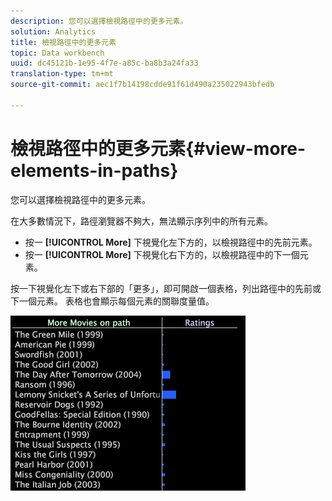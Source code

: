 ```yaml
---
description: 您可以選擇檢視路徑中的更多元素。
solution: Analytics
title: 檢視路徑中的更多元素
topic: Data workbench
uuid: dc45121b-1e95-4f7e-a85c-ba8b3a24fa33
translation-type: tm+mt
source-git-commit: aec1f7b14198cdde91f61d490a235022943bfedb

---
```



# 檢視路徑中的更多元素{#view-more-elements-in-paths}

您可以選擇檢視路徑中的更多元素。

在大多數情況下，路徑瀏覽器不夠大，無法顯示序列中的所有元素。

* 按一 **[!UICONTROL More]** 下視覺化左下方的，以檢視路徑中的先前元素。
* 按一 **[!UICONTROL More]** 下視覺化右下方的，以檢視路徑中的下一個元素。

按一下視覺化左下或右下部的「更多」，即可開啟一個表格，列出路徑中的先前或下一個元素。 表格也會顯示每個元素的關聯度量值。

![](assets/vis_PathBrowser_MoreMoviesOnPath.png)

